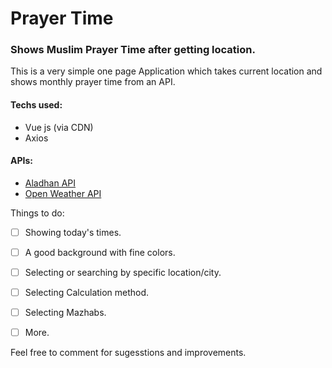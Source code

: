 # Prayer Time

### Shows Muslim Prayer Time after getting location.

This is a very simple one page Application which takes current location and shows monthly prayer time from an API.

#### Techs used:

- Vue js (via CDN)
- Axios


#### APIs:

- [Aladhan API](https://aladhan.com/prayer-times-api)
- [Open Weather API](https://openweathermap.org/api)


Things to do:

- [ ] Showing today's times.
- [ ] A good background with fine colors.
- [ ] Selecting or searching by specific location/city.
- [ ] Selecting Calculation method.
- [ ] Selecting Mazhabs.
- [ ] More.


Feel free to comment for sugesstions and improvements. 
